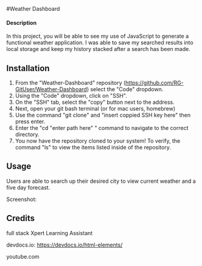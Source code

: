 #Weather Dashboard

#### Description

In this project, you will be able to see my use of JavaScript to generate a functional weather application. I was able to save my searched results into local storage and keep my history stacked after a search has been made. 

## Installation

1. From the "Weather-Dashboard" repository (https://github.com/RG-GitUser/Weather-Dashboard) select the "Code" dropdown.
2. Using the "Code" dropdown, click on "SSH".
3. On the "SSH" tab, select the "copy" button next to  the address.
4. Next, open your git bash terminal (or for mac users, homebrew)
5. Use the command "git clone" and "insert coppied SSH key here" then press enter. 
6. Enter the "cd "enter path here" " command to navigate to the correct directory. 
7. You now have the repository cloned to your system! To verify, the command "ls" to view the items listed inside of the repository. 

## Usage

Users are able to search up their desired city to view current weather and a five day forecast. 

Screenshot:


## Credits 

full stack Xpert Learning Assistant 

devdocs.io: https://devdocs.io/html-elements/

youtube.com 